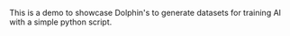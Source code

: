 This is a demo to showcase Dolphin's to generate datasets for training AI with a simple python script.
